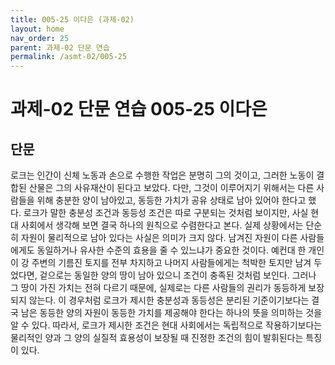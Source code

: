 ```yaml
---
title: 005-25 이다은 (과제-02)
layout: home
nav_order: 25
parent: 과제-02 단문 연습
permalink: /asmt-02/005-25
---
```


# 과제-02 단문 연습 005-25 이다은 

## 단문

로크는 인간이 신체 노동과 손으로 수행한 작업은 분명히 그의 것이고, 그러한 노동이 결합된 산물은 그의 사유재산이 된다고 보았다. 다만, 그것이 이루어지기 위해서는 다른 사람들을 위해 충분한 양이 남아있고, 동등한 가치가 공유 상태로 남아 있어야 한다고 했다. 로크가 말한 충분성 조건과 동등성 조건은 따로 구분되는 것처럼 보이지만, 사실 현대 사회에서 생각해 보면 결국 하나의 원칙으로 수렴한다고 본다. 실제 상황에서는 단순히 자원이 물리적으로 남아 있다는 사실은 의미가 크지 않다. 남겨진 자원이 다른 사람들에게도 동일하거나 유사한 수준의 효용을 줄 수 있느냐가 중요한 것이다. 예컨대 한 개인이 강 주변의 기름진 토지를 전부 차지하고 나머지 사람들에게는 척박한 토지만 남겨 두었다면, 겉으로는 동일한 양의 땅이 남아 있으니 조건이 충족된 것처럼 보인다. 그러나 그 땅이 가진 가치는 전혀 다르기 때문에, 실제로는 다른 사람들의 권리가 동등하게 보장되지 않는다. 이 경우처럼 로크가 제시한 충분성과 동등성은 분리된 기준이기보다는 결국 남은 동등한 양의 자원이 동등한 가치를 제공해야 한다는 하나의 뜻을 의미하는 것을 알 수 있다. 따라서, 로크가 제시한 조건은 현대 사회에서는 독립적으로 작용하기보다는 물리적인 양과 그 양의 실질적 효용성이 보장될 때 진정한 조건의 힘이 발휘된다는 특징이 있다.